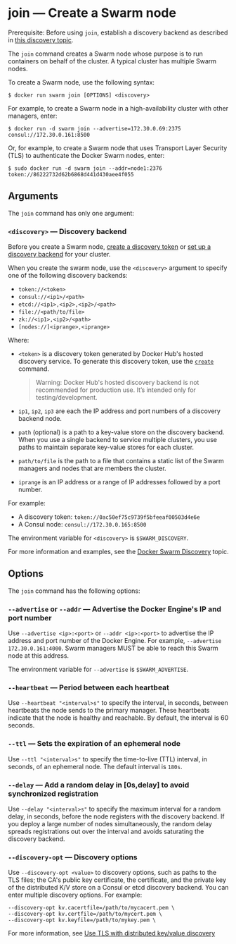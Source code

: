 <!--[metadata]>
+++
title = "join"
description = "Create a Swarm node."
keywords = ["swarm, create, join"]
[menu.main]
identifier="swarm.join"
parent="smn_swarm_subcmds"
+++
<![end-metadata]-->

# join — Create a Swarm node

Prerequisite: Before using `join`, establish a discovery backend as described in [this discovery topic](../discovery.md).

The `join` command creates a Swarm node whose purpose is to run containers on behalf of the cluster. A typical cluster has multiple Swarm nodes.

To create a Swarm node, use the following syntax:

    $ docker run swarm join [OPTIONS] <discovery>

For example, to create a Swarm node in a high-availability cluster with other managers, enter:

    $ docker run -d swarm join --advertise=172.30.0.69:2375 consul://172.30.0.161:8500


Or, for example, to create a Swarm node that uses Transport Layer Security (TLS) to authenticate the Docker Swarm nodes, enter:

    $ sudo docker run -d swarm join --addr=node1:2376 token://86222732d62b6868d441d430aee4f055

## Arguments

The `join` command has only one argument:

### `<discovery>` — Discovery backend

Before you create a Swarm node, [create a discovery token](create.md) or [set up a discovery backend](../discovery.md) for your cluster.

When you create the swarm node, use the `<discovery>` argument to specify one of the following discovery backends:

* `token://<token>`
* `consul://<ip1>/<path>`
* `etcd://<ip1>,<ip2>,<ip2>/<path>`
* `file://<path/to/file>`
* `zk://<ip1>,<ip2>/<path>`
* `[nodes://]<iprange>,<iprange>`

Where:

* `<token>` is a discovery token generated by Docker Hub's hosted discovery service. To generate this discovery token, use the [`create`](create.md) command.
    > Warning: Docker Hub's hosted discovery backend is not recommended for production use. It’s intended only for testing/development.

* `ip1`, `ip2`, `ip3` are each the IP address and port numbers of a discovery backend node.
* `path` (optional) is a path to a key-value store on the discovery backend. When you use a single backend to service multiple clusters, you use paths to maintain separate key-value stores for each cluster.
* `path/to/file` is the path to a file that contains a static list of the Swarm managers and nodes that are members the cluster. <!--tbd - can the file contain ipranges?-->
* `iprange` is an IP address or a range of IP addresses followed by a port number.

For example:
* A discovery token: `token://0ac50ef75c9739f5bfeeaf00503d4e6e`
* A Consul node: `consul://172.30.0.165:8500`

The environment variable for `<discovery>` is `$SWARM_DISCOVERY`.

For more information and examples, see the [Docker Swarm Discovery](../discovery.md) topic.

## Options

The `join` command has the following options:

### `--advertise` or `--addr` — Advertise the Docker Engine's IP and port number

Use `--advertise <ip>:<port>` or `--addr <ip>:<port>` to advertise the IP address and port number of the Docker Engine. For example, `--advertise 172.30.0.161:4000`. Swarm managers MUST be able to reach this Swarm node at this address.

The environment variable for `--advertise` is `$SWARM_ADVERTISE`.

### `--heartbeat` — Period between each heartbeat

Use `--heartbeat "<interval>s"` to specify the interval, in seconds, between heartbeats the node sends to the primary manager. These heartbeats indicate that the node is healthy and reachable. By default, the interval is 60 seconds.

### `--ttl` — Sets the expiration of an ephemeral node

Use `--ttl "<interval>s"` to specify the time-to-live (TTL) interval, in seconds, of an ephemeral node. The default interval is `180s`. <!-- tbd - Define ephemeral node. Explain what triggers the ttl countdown. -->

### `--delay` — Add a random delay in [0s,delay] to avoid synchronized registration

Use `--delay "<interval>s"` to specify the maximum interval for a random delay, in seconds, before the node registers with the discovery backend. If you deploy a large number of nodes simultaneously, the random delay spreads registrations out over the interval and avoids saturating the discovery backend.

### `--discovery-opt` — Discovery options

Use `--discovery-opt <value>` to discovery options, such as paths to the TLS files; the CA's public key certificate, the certificate, and the private key of the distributed K/V store on a Consul or etcd discovery backend. You can enter multiple discovery options. For example:

    --discovery-opt kv.cacertfile=/path/to/mycacert.pem \
    --discovery-opt kv.certfile=/path/to/mycert.pem \
    --discovery-opt kv.keyfile=/path/to/mykey.pem \

For more information, see [Use TLS with distributed key/value discovery](../discovery.md/#use-tls-with-distributed-key-value-discovery)
